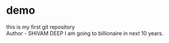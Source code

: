 # demo
this is my first git repository
<br>
Author - SHIVAM DEEP
I am going to billionaire in next 10 years.
